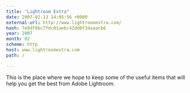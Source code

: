 ```yaml
---
title: "Lightroom Extra"
date: 2007-02-13 14:05:56 +0000
external-url: http://www.lightroomextra.com/
hash: 7e9df8bc7fdc01aebc42dd0f34aaacb6
year: 2007
month: 02
scheme: http
host: www.lightroomextra.com
path: /

---
```


This is the place where we hope to keep some of the useful items that will help you get the best from Adobe Lightroom.
